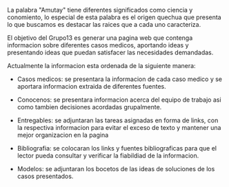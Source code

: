 La palabra "Amutay" tiene diferentes significados como ciencia y conomiento, lo especial de esta palabra es el origen quechua que presenta lo que buscamos es destacar las raices que a cada uno caracteriza.

El objetivo del Grupo13 es generar una pagina web que contenga informacion sobre diferentes casos medicos, aportando ideas y presentando ideas que puedan satisfacer las necesidades demandadas. 

Actualmente la informacion esta ordenada de la siguiente manera:

* Casos medicos: se presentara la informacion de cada caso medico y se aportara informacion extraida de diferentes fuentes.

* Conocenos: se presentara informacion acerca del equipo de trabajo asi como tambien decisiones acordadas grupalmente.

* Entregables: se adjuntaran las tareas asignadas en forma de links, con la respectiva informacion para evitar el exceso de texto y mantener una mejor organizacion en la pagina

* Bibliografia: se colocaran los links y fuentes bibliograficas para que el lector pueda consultar y verificar la fiabildiad de la informacion.

* Modelos: se adjuntaran los bocetos de las ideas de soluciones de los casos presentados.
